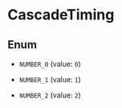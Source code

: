 

# CascadeTiming

## Enum


* `NUMBER_0` (value: `0`)

* `NUMBER_1` (value: `1`)

* `NUMBER_2` (value: `2`)



